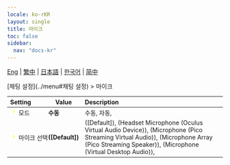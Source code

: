 ```yaml
---
locale: ko-rKR
layout: single
title: 마이크
toc: false
sidebar:
  nav: "docs-kr"
---
```

[Eng](/dancexr/menu/2025.4/chat/microphone) | [繁中](/tw/dancexr/menu/2025.4/chat/microphone) | [日本語](/jp/dancexr/menu/2025.4/chat/microphone) | [한국어](/kr/dancexr/menu/2025.4/chat/microphone) | [简中](/zh/dancexr/menu/2025.4/chat/microphone)

[채팅 설정](../menu#채팅 설정) > 마이크



| Setting | Value | Description |
| :--- | --- | :--- |
|<nobr> ![chevron icon](/images/icon/ic_chevron.png)  모드</nobr>| **수동** | 수동, 자동,  |
|<nobr> ![chevron icon](/images/icon/ic_chevron.png)  마이크 선택</nobr>| **([Default])** | ([Default]), (Headset Microphone (Oculus Virtual Audio Device)), (Microphone (Pico Streaming Virtual Audio)), (Microphone Array (Pico Streaming Speaker)), (Microphone (Virtual Desktop Audio)),  |
